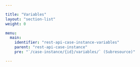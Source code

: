```yaml
---

title: "Variables"
layout: "section-list"
weight: 0

menu:
  main:
    identifier: "rest-api-case-instance-variables"
    parent: "rest-api-case-instance"
    pre: "`/case-instance/{id}/variables/` (Subresource)"

---
```

